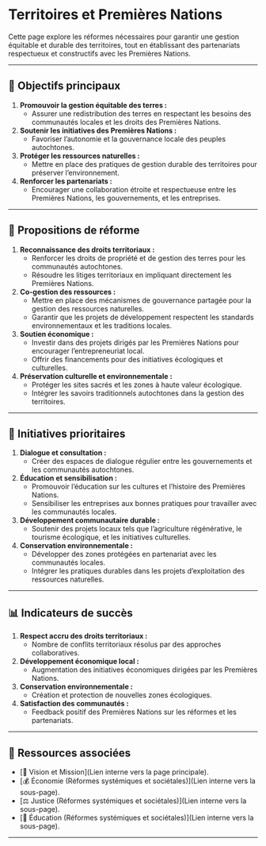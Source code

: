 # Territoires et Premières Nations

Cette page explore les réformes nécessaires pour garantir une gestion équitable et durable des territoires, tout en établissant des partenariats respectueux et constructifs avec les Premières Nations.

---

## **🎯 Objectifs principaux**

1. **Promouvoir la gestion équitable des terres :**
    - Assurer une redistribution des terres en respectant les besoins des communautés locales et les droits des Premières Nations.
2. **Soutenir les initiatives des Premières Nations :**
    - Favoriser l’autonomie et la gouvernance locale des peuples autochtones.
3. **Protéger les ressources naturelles :**
    - Mettre en place des pratiques de gestion durable des territoires pour préserver l’environnement.
4. **Renforcer les partenariats :**
    - Encourager une collaboration étroite et respectueuse entre les Premières Nations, les gouvernements, et les entreprises.

---

## **🔧 Propositions de réforme**

1. **Reconnaissance des droits territoriaux :**
    - Renforcer les droits de propriété et de gestion des terres pour les communautés autochtones.
    - Résoudre les litiges territoriaux en impliquant directement les Premières Nations.
2. **Co-gestion des ressources :**
    - Mettre en place des mécanismes de gouvernance partagée pour la gestion des ressources naturelles.
    - Garantir que les projets de développement respectent les standards environnementaux et les traditions locales.
3. **Soutien économique :**
    - Investir dans des projets dirigés par les Premières Nations pour encourager l’entrepreneuriat local.
    - Offrir des financements pour des initiatives écologiques et culturelles.
4. **Préservation culturelle et environnementale :**
    - Protéger les sites sacrés et les zones à haute valeur écologique.
    - Intégrer les savoirs traditionnels autochtones dans la gestion des territoires.

---

## **📘 Initiatives prioritaires**

1. **Dialogue et consultation :**
    - Créer des espaces de dialogue régulier entre les gouvernements et les communautés autochtones.
2. **Éducation et sensibilisation :**
    - Promouvoir l’éducation sur les cultures et l’histoire des Premières Nations.
    - Sensibiliser les entreprises aux bonnes pratiques pour travailler avec les communautés locales.
3. **Développement communautaire durable :**
    - Soutenir des projets locaux tels que l’agriculture régénérative, le tourisme écologique, et les initiatives culturelles.
4. **Conservation environnementale :**
    - Développer des zones protégées en partenariat avec les communautés locales.
    - Intégrer les pratiques durables dans les projets d’exploitation des ressources naturelles.

---

## **📊 Indicateurs de succès**

1. **Respect accru des droits territoriaux :**
    - Nombre de conflits territoriaux résolus par des approches collaboratives.
2. **Développement économique local :**
    - Augmentation des initiatives économiques dirigées par les Premières Nations.
3. **Conservation environnementale :**
    - Création et protection de nouvelles zones écologiques.
4. **Satisfaction des communautés :**
    - Feedback positif des Premières Nations sur les réformes et les partenariats.

---

## **📂 Ressources associées**

- [🌟 Vision et Mission](Lien interne vers la page principale).
- [💰 Économie (Réformes systémiques et sociétales)](Lien interne vers la sous-page).
- [⚖️ Justice (Réformes systémiques et sociétales)](Lien interne vers la sous-page).
- [🏫 Éducation (Réformes systémiques et sociétales)](Lien interne vers la sous-page).

---